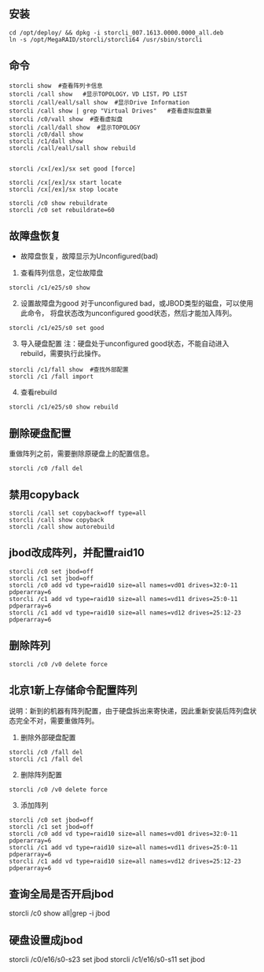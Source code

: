 ## 安装
```
cd /opt/deploy/ && dpkg -i storcli_007.1613.0000.0000_all.deb
ln -s /opt/MegaRAID/storcli/storcli64 /usr/sbin/storcli
```

## 命令
```
storcli show  #查看阵列卡信息
storcli /call show   #显示TOPOLOGY，VD LIST，PD LIST
storcli /call/eall/sall show  #显示Drive Information
storcli /call show | grep "Virtual Drives"   #查看虚拟盘数量
storcli /c0/vall show  #查看虚拟盘
storcli /call/dall show  #显示TOPOLOGY
storcli /c0/dall show
storcli /c1/dall show
storcli /call/eall/sall show rebuild


storcli /cx[/ex]/sx set good [force]

storcli /cx[/ex]/sx start locate
storcli /cx[/ex]/sx stop locate

storcli /c0 show rebuildrate
storcli /c0 set rebuildrate=60
```

## 故障盘恢复
- 故障盘恢复，故障显示为Unconfigured(bad)
1. 查看阵列信息，定位故障盘
```
storcli /c1/e25/s0 show
```

2. 设置故障盘为good
对于unconfigured bad，或JBOD类型的磁盘，可以使用此命令，
将盘状态改为unconfigured good状态，然后才能加入阵列。
```
storcli /c1/e25/s0 set good
```

3. 导入硬盘配置
注：硬盘处于unconfigured good状态，不能自动进入rebuild，需要执行此操作。
```
storcli /c1/fall show  #查找外部配置
storcli /c1 /fall import  
```
4. 查看rebuild
```
storcli /c1/e25/s0 show rebuild
```


## 删除硬盘配置
重做阵列之前，需要删除原硬盘上的配置信息。
```
storcli /c0 /fall del   
```

## 禁用copyback
```
storcli /call set copyback=off type=all
storcli /call show copyback
storcli /call show autorebuild
```

## jbod改成阵列，并配置raid10
```
storcli /c0 set jbod=off
storcli /c1 set jbod=off
storcli /c0 add vd type=raid10 size=all names=vd01 drives=32:0-11 pdperarray=6
storcli /c1 add vd type=raid10 size=all names=vd11 drives=25:0-11 pdperarray=6
storcli /c1 add vd type=raid10 size=all names=vd12 drives=25:12-23 pdperarray=6
```

## 删除阵列
```
storcli /c0 /v0 delete force
```


## 北京1新上存储命令配置阵列
说明：新到的机器有阵列配置，由于硬盘拆出来寄快递，因此重新安装后阵列盘状态完全不对，需要重做阵列。
1. 删除外部硬盘配置
```
storcli /c0 /fall del
storcli /c1 /fall del
```

2. 删除阵列配置
```
storcli /c0 /v0 delete force
```

3. 添加阵列
```
storcli /c0 set jbod=off
storcli /c1 set jbod=off
storcli /c0 add vd type=raid10 size=all names=vd01 drives=32:0-11 pdperarray=6
storcli /c1 add vd type=raid10 size=all names=vd11 drives=25:0-11 pdperarray=6
storcli /c1 add vd type=raid10 size=all names=vd12 drives=25:12-23 pdperarray=6
```


## 查询全局是否开启jbod
storcli /c0 show all|grep -i jbod

## 硬盘设置成jbod
storcli /c0/e16/s0-s23 set jbod
storcli /c1/e16/s0-s11 set jbod